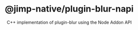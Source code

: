 <div align="center">
  <h1>@jimp-native/plugin-blur-napi</h1>
  <p>C++ implementation of plugin-blur using the Node Addon API</p>
</div>
